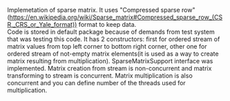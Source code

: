 Implemetation of sparse matrix. It uses "Compressed sparse row"(https://en.wikipedia.org/wiki/Sparse_matrix#Compressed_sparse_row_(CSR,_CRS_or_Yale_format)) format to keep data.
<br>
Code is stored in default package because of demands from test system that was testing this code.
It has 2 constructors: first for ordered stream of matrix values from top left corner to bottom right corner, 
other one for ordered stream of not-empty matrix elements(it is used as a way to create matrix resulting from multiplication).
SparseMatrixSupport interface was implemented. Matrix creation from stream is non-concurrent and matrix transforming to stream is concurrent.
Matrix multiplication is also concurrent and you can define number of the threads used for multiplication.
